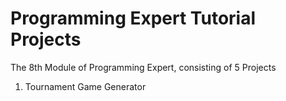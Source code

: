 # Programming Expert Tutorial Projects
The 8th Module of Programming Expert, consisting of 5 Projects

1. Tournament Game Generator
